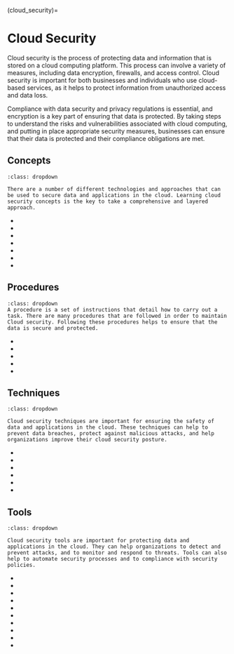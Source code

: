 (cloud_security)=
# Cloud Security
Cloud security is the process of protecting data and information that is stored on a cloud computing platform. This process can involve a variety of measures, including data encryption, firewalls, and access control. Cloud security is important for both businesses and individuals who use cloud-based services, as it helps to protect information from unauthorized access and data loss.

Compliance with data security and privacy regulations is essential, and encryption is a key part of ensuring that data is protected. By taking steps to understand the risks and vulnerabilities associated with cloud computing, and putting in place appropriate security measures, businesses can ensure that their data is protected and their compliance obligations are met.


## Concepts

```{admonition} Why is learning fundamental Cloud security concepts important?
:class: dropdown

There are a number of different technologies and approaches that can be used to secure data and applications in the cloud. Learning cloud security concepts is the key to take a comprehensive and layered approach.

```


* [](secure-your-docker-containers-for-peace-of-mind)
* [](securing-data-in-iaas-paas-and-saas)
* [](securing-computing-resources)
* [](secure-your-containers-today-for-a-safer-tomorrow)
* [](improving-devops-pipeline-security)
* [](cloud-security-benefits-keep-your-data-safe-in-the-cloud)
* [](securing-network-assets-in-the-cloud)



## Procedures

```{admonition} What is a procedure and why it is important for cloud security?
:class: dropdown
A procedure is a set of instructions that detail how to carry out a task. There are many procedures that are followed in order to maintain Cloud security. Following these procedures helps to ensure that the data is secure and protected.

```
* [](pillars-of-zero-trust-architecture)
* [](improve-your-clouds-resilience-with-business-impact-analysis)
* [](zero-trust-the-foundation-of-modern-network-security)
* [](general-security-risks-when-applying-devops)
* [](compliance-challenges-in-the-cloud)



## Techniques

```{admonition} Why is learning cloud security techniques important?
:class: dropdown

Cloud security techniques are important for ensuring the safety of data and applications in the cloud. These techniques can help to prevent data breaches, protect against malicious attacks, and help organizations improve their cloud security posture.

```

* [](hands-on-with-google-cloud-key-management-service-kms)
* [](secure-your-aws-root-account-with-5-best-practices)
* [](securing-data-in-the-cloud-with-cryptographic-appliances)
* [](security-measures-to-protect-your-aws-simple-storage-service-s3)
* [](best-practices-for-securing-privileged-access-in-the-cloud)
* [](securing-privileged-access-in-the-cloud)



## Tools

```{admonition} Why do I need to master cloud security tools?
:class: dropdown

Cloud security tools are important for protecting data and applications in the cloud. They can help organizations to detect and prevent attacks, and to monitor and respond to threats. Tools can also help to automate security processes and to compliance with security policies.

```
* [](aws-elastic-load-balancing-elb-improving-your-security)
* [](improve-security-and-trust-with-cloud-based-key-control)
* [](a-quick-start-guide-to-network-monitoring-and-security-features-in-aws)
* [](aws-password-policies-know-your-options)
* [](compliance-and-security-in-amazon-web-services-aws)
* [](a-brief-introduction-to-aws-key-management-service)
* [](a-brief-overview-into-containers-and-the-challenges-they-address)
* [](understanding-user-roles-and-iam-in-aws)
* [](additional-security-with-amazon-emr)
* [](azure-sentinel-comprehensive-security-management-for-the-azure-cloud-platform)


